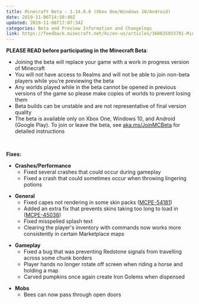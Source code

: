 ```yaml
---
title: Minecraft Beta - 1.14.0.6 (Xbox One/Windows 10/Android)
date: 2019-11-06T14:50:40Z
updated: 2019-11-06T17:07:34Z
categories: Beta and Preview Information and Changelogs
link: https://feedback.minecraft.net/hc/en-us/articles/360035933791-Minecraft-Beta-1-14-0-6-Xbox-One-Windows-10-Android-
---
```


**PLEASE READ before participating in the Minecraft Beta**:

- Joining the beta will replace your game with a work in progress version of Minecraft
- You will not have access to Realms and will not be able to join non-beta players while you're previewing the beta
- Any worlds played while in the beta cannot be opened in previous versions of the game so please make copies of worlds to prevent losing them
- Beta builds can be unstable and are not representative of final version quality
- The beta is available only on Xbox One, Windows 10, and Android (Google Play). To join or leave the beta, see [aka.ms/JoinMCBeta](https://aka.ms/JoinMCBeta) for detailed instructions 

 

**Fixes:**

- **Crashes/Performance**
  - Fixed several crashes that could occur during gameplay 
  - Fixed a crash that could sometimes occur when throwing lingering potions  

<!-- -->

- **General**
  - Fixed capes not rendering in some skin packs ([MCPE-54181](https://bugs.mojang.com/browse/MCPE-54181))
  - Added an extra fix that prevents skins taking too long to load in ([MCPE-45038](https://bugs.mojang.com/browse/MCPE-45038))
  - Fixed misspelled splash text 
  - Clearing the player's inventory with commands now works more consistently in certain Marketplace maps 

<!-- -->

- **Gameplay**
  - Fixed a bug that was preventing Redstone signals from travelling across some chunk borders 
  - Player hands no longer rotate off screen when riding a horse and holding a map 
  - Carved pumpkins once again create Iron Golems when dispensed 

<!-- -->

- **Mobs**
  - Bees can now pass through open doors

